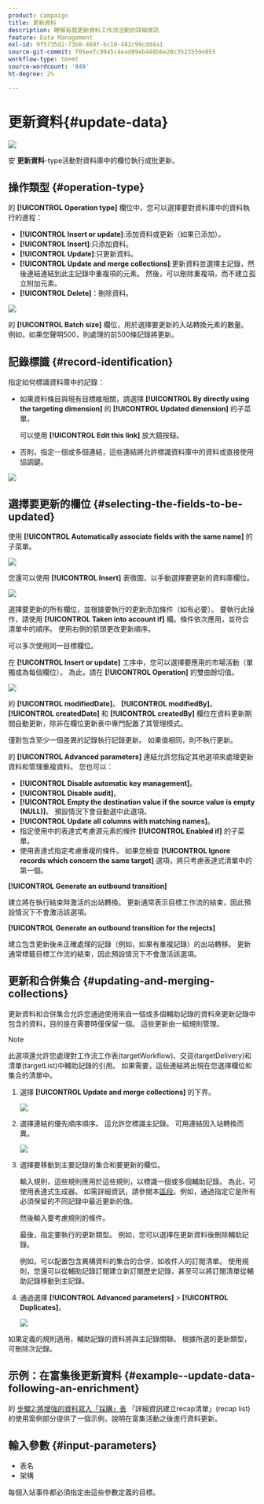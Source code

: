 ```yaml
---
product: campaign
title: 更新資料
description: 瞭解有關更新資料工作流活動的詳細資訊
feature: Data Management
exl-id: 9f5735d2-73b8-469f-bc10-482c99cdd4a1
source-git-commit: f05eefc9945c4ead89eb448b6e28c3523559e055
workflow-type: tm+mt
source-wordcount: '849'
ht-degree: 2%

---
```


# 更新資料{#update-data}

![](../../assets/common.svg)

安 **更新資料**-type活動對資料庫中的欄位執行成批更新。

## 操作類型 {#operation-type}

的 **[!UICONTROL Operation type]** 欄位中，您可以選擇要對資料庫中的資料執行的進程：

* **[!UICONTROL Insert or update]**:添加資料或更新（如果已添加）。
* **[!UICONTROL Insert]**:只添加資料。
* **[!UICONTROL Update]**:只更新資料。
* **[!UICONTROL Update and merge collections]**:更新資料並選擇主記錄，然後連結連結到此主記錄中重複項的元素。 然後，可以刪除重複項，而不建立孤立附加元素。
* **[!UICONTROL Delete]**：刪除資料。

![](assets/s_advuser_update_data_1.png)

的 **[!UICONTROL Batch size]** 欄位，用於選擇要更新的入站轉換元素的數量。 例如，如果您聲明500，則處理的前500條記錄將更新。

## 記錄標識 {#record-identification}

指定如何標識資料庫中的記錄：

* 如果資料條目與現有目標維相關，請選擇 **[!UICONTROL By directly using the targeting dimension]** 的 **[!UICONTROL Updated dimension]** 的子菜單。

   可以使用 **[!UICONTROL Edit this link]** 放大鏡按鈕。

* 否則，指定一個或多個連結，這些連結將允許標識資料庫中的資料或直接使用協調鍵。

![](assets/s_advuser_update_data_2.png)

## 選擇要更新的欄位 {#selecting-the-fields-to-be-updated}

使用 **[!UICONTROL Automatically associate fields with the same name]** 的子菜單。

![](assets/s_advuser_update_data_3b.png)

您還可以使用 **[!UICONTROL Insert]** 表徵圖，以手動選擇要更新的資料庫欄位。

![](assets/s_advuser_update_data_3.png)

選擇要更新的所有欄位，並根據要執行的更新添加條件（如有必要）。 要執行此操作，請使用 **[!UICONTROL Taken into account if]** 欄。條件依次應用，並符合清單中的順序。 使用右側的箭頭更改更新順序。

可以多次使用同一目標欄位。

在 **[!UICONTROL Insert or update]** 工序中，您可以選擇要應用的市場活動（單獨或為每個欄位）。 為此，請在 **[!UICONTROL Operation]** 的雙曲餘切值。

![](assets/s_advuser_update_data_5.png)

的 **[!UICONTROL modifiedDate]**。 **[!UICONTROL modifiedBy]**。 **[!UICONTROL createdDate]** 和 **[!UICONTROL createdBy]** 欄位在資料更新期間自動更新，除非在欄位更新表中專門配置了其管理模式。

僅對包含至少一個差異的記錄執行記錄更新。 如果值相同，則不執行更新。

的 **[!UICONTROL Advanced parameters]** 連結允許您指定其他選項來處理更新資料和管理重複資料。 您也可以：

* **[!UICONTROL Disable automatic key management]**。
* **[!UICONTROL Disable audit]**。
* **[!UICONTROL Empty the destination value if the source value is empty (NULL)]**。 預設情況下會自動選中此選項。
* **[!UICONTROL Update all columns with matching names]**。
* 指定使用中的表達式考慮源元素的條件 **[!UICONTROL Enabled if]** 的子菜單。
* 使用表達式指定考慮重複的條件。 如果您檢查 **[!UICONTROL Ignore records which concern the same target]** 選項，將只考慮表達式清單中的第一個。

**[!UICONTROL Generate an outbound transition]**

建立將在執行結束時激活的出站轉換。 更新通常表示目標工作流的結束，因此預設情況下不會激活該選項。

**[!UICONTROL Generate an outbound transition for the rejects]**

建立包含更新後未正確處理的記錄（例如，如果有重複記錄）的出站轉移。 更新通常標籤目標工作流的結束，因此預設情況下不會激活該選項。

## 更新和合併集合 {#updating-and-merging-collections}

更新資料和合併集合允許您通過使用來自一個或多個輔助記錄的資料來更新記錄中包含的資料，目的是在需要時僅保留一個。 這些更新由一組規則管理。

>[!NOTE]
>
>此選項還允許您處理對工作流工作表(targetWorkflow)、交貨(targetDelivery)和清單(targetList)中輔助記錄的引用。 如果需要，這些連結將出現在您選擇欄位和集合的清單中。

1. 選擇 **[!UICONTROL Update and merge collections]** 的下界。

   ![](assets/update_and_merge_collections1.png)

1. 選擇連結的優先順序順序。 這允許您標識主記錄。 可用連結因入站轉換而異。

   ![](assets/update_and_merge_collections2.png)

1. 選擇要移動到主要記錄的集合和要更新的欄位。

   輸入規則，這些規則應用於這些規則，以標識一個或多個輔助記錄。 為此，可使用表達式生成器。 如需詳細資訊，請參閱本[區段](../../platform/using/defining-filter-conditions.md#building-expressions)。例如，通過指定它是所有必須保留的不同記錄中最近更新的值。

   然後輸入要考慮規則的條件。

   最後，指定要執行的更新類型。 例如，您可以選擇在更新資料後刪除輔助記錄。

   例如，可以配置包含異構資料的集合的合併，如收件人的訂閱清單。 使用規則，您還可以從輔助記錄訂閱建立新訂閱歷史記錄，甚至可以將訂閱清單從輔助記錄移動到主記錄。

1. 通過選擇 **[!UICONTROL Advanced parameters]** > **[!UICONTROL Duplicates]**。

   ![](assets/update_and_merge_collections3.png)

如果定義的規則適用，輔助記錄的資料將與主記錄關聯。 根據所選的更新類型，可刪除次記錄。

## 示例：在富集後更新資料 {#example--update-data-following-an-enrichment}

的 [步驟2:將增強的資料寫入「採購」表](creating-a-summary-list.md#step-2--writing-enriched-data-to-the--purchases--table) 「詳細資訊建立recap清單」(recap list)的使用案例部分提供了一個示例，說明在富集活動之後進行資料更新。

## 輸入參數 {#input-parameters}

* 表名
* 架構

每個入站事件都必須指定由這些參數定義的目標。
